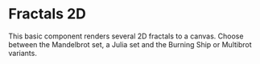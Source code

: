 # Fractals 2D

This basic component renders several 2D fractals to a canvas. Choose between the Mandelbrot set, a Julia set and the Burning Ship or Multibrot variants.
